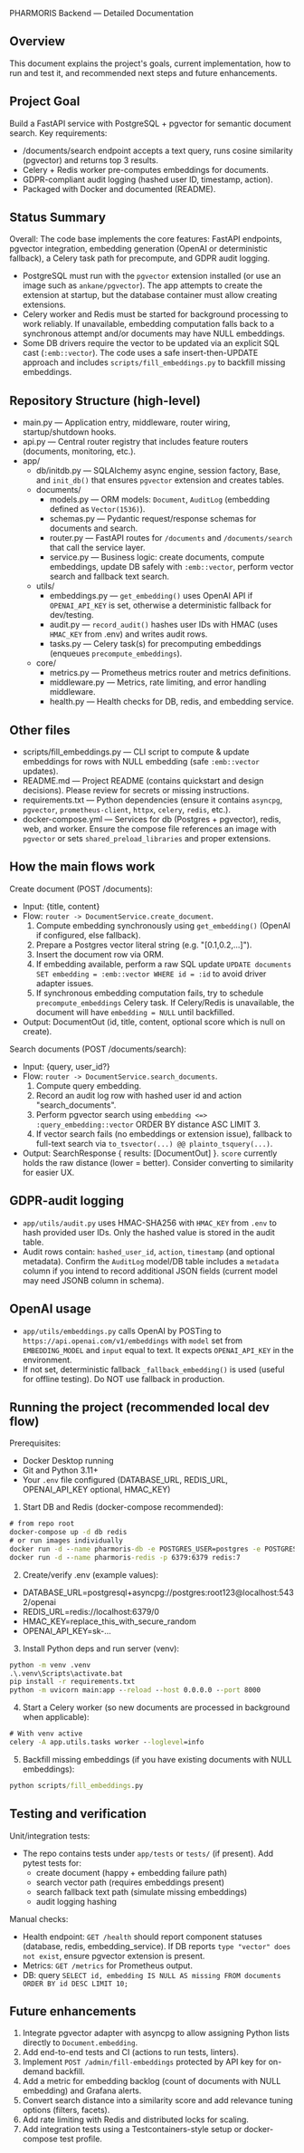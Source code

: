 PHARMORIS Backend — Detailed Documentation

Overview
--------
This document explains the project's goals, current implementation, how to run and test it, and recommended next steps and future enhancements.

Project Goal
------------
Build a FastAPI service with PostgreSQL + pgvector for semantic document search. Key requirements:
- /documents/search endpoint accepts a text query, runs cosine similarity (pgvector) and returns top 3 results.
- Celery + Redis worker pre-computes embeddings for documents.
- GDPR-compliant audit logging (hashed user ID, timestamp, action).
- Packaged with Docker and documented (README).

Status Summary
--------------
Overall: The code base implements the core features: FastAPI endpoints, pgvector integration, embedding generation (OpenAI or deterministic fallback), a Celery task path for precompute, and GDPR audit logging.

- PostgreSQL must run with the `pgvector` extension installed (or use an image such as `ankane/pgvector`). The app attempts to create the extension at startup, but the database container must allow creating extensions.
- Celery worker and Redis must be started for background processing to work reliably. If unavailable, embedding computation falls back to a synchronous attempt and/or documents may have NULL embeddings.
- Some DB drivers require the vector to be updated via an explicit SQL cast (`:emb::vector`). The code uses a safe insert-then-UPDATE approach and includes `scripts/fill_embeddings.py` to backfill missing embeddings.

Repository Structure (high-level)
--------------------------------
- main.py — Application entry, middleware, router wiring, startup/shutdown hooks.
- api.py — Central router registry that includes feature routers (documents, monitoring, etc.).
- app/
  - db/initdb.py — SQLAlchemy async engine, session factory, Base, and `init_db()` that ensures `pgvector` extension and creates tables.
  - documents/
    - models.py — ORM models: `Document`, `AuditLog` (embedding defined as `Vector(1536)`).
    - schemas.py — Pydantic request/response schemas for documents and search.
    - router.py — FastAPI routes for `/documents` and `/documents/search` that call the service layer.
    - service.py — Business logic: create documents, compute embeddings, update DB safely with `:emb::vector`, perform vector search and fallback text search.
  - utils/
    - embeddings.py — `get_embedding()` uses OpenAI API if `OPENAI_API_KEY` is set, otherwise a deterministic fallback for dev/testing.
    - audit.py — `record_audit()` hashes user IDs with HMAC (uses `HMAC_KEY` from .env) and writes audit rows.
    - tasks.py — Celery task(s) for precomputing embeddings (enqueues `precompute_embeddings`).
  - core/
    - metrics.py — Prometheus metrics router and metrics definitions.
    - middleware.py — Metrics, rate limiting, and error handling middleware.
    - health.py — Health checks for DB, redis, and embedding service.

Other files
-----------
- scripts/fill_embeddings.py — CLI script to compute & update embeddings for rows with NULL embedding (safe `:emb::vector` updates).
- README.md — Project README (contains quickstart and design decisions). Please review for secrets or missing instructions.
- requirements.txt — Python dependencies (ensure it contains `asyncpg`, `pgvector`, `prometheus-client`, `httpx`, `celery`, `redis`, etc.).
- docker-compose.yml — Services for db (Postgres + pgvector), redis, web, and worker. Ensure the compose file references an image with `pgvector` or sets `shared_preload_libraries` and proper extensions.

How the main flows work
-----------------------
Create document (POST /documents):
- Input: {title, content}
- Flow: `router -> DocumentService.create_document`.
  1. Compute embedding synchronously using `get_embedding()` (OpenAI if configured, else fallback).
  2. Prepare a Postgres vector literal string (e.g. "[0.1,0.2,...]").
  3. Insert the document row via ORM.
  4. If embedding available, perform a raw SQL update `UPDATE documents SET embedding = :emb::vector WHERE id = :id` to avoid driver adapter issues.
  5. If synchronous embedding computation fails, try to schedule `precompute_embeddings` Celery task. If Celery/Redis is unavailable, the document will have `embedding = NULL` until backfilled.
- Output: DocumentOut (id, title, content, optional score which is null on create).

Search documents (POST /documents/search):
- Input: {query, user_id?}
- Flow: `router -> DocumentService.search_documents`.
  1. Compute query embedding.
  2. Record an audit log row with hashed user id and action "search_documents".
  3. Perform pgvector search using `embedding <=> :query_embedding::vector` ORDER BY distance ASC LIMIT 3.
  4. If vector search fails (no embeddings or extension issue), fallback to full-text search via `to_tsvector(...) @@ plainto_tsquery(...)`.
- Output: SearchResponse { results: [DocumentOut] }. `score` currently holds the raw distance (lower = better). Consider converting to similarity for easier UX.

GDPR-audit logging
-------------------
- `app/utils/audit.py` uses HMAC-SHA256 with `HMAC_KEY` from `.env` to hash provided user IDs. Only the hashed value is stored in the audit table.
- Audit rows contain: `hashed_user_id`, `action`, `timestamp` (and optional metadata). Confirm the `AuditLog` model/DB table includes a `metadata` column if you intend to record additional JSON fields (current model may need JSONB column in schema).

OpenAI usage
------------
- `app/utils/embeddings.py` calls OpenAI by POSTing to `https://api.openai.com/v1/embeddings` with `model` set from `EMBEDDING_MODEL` and `input` equal to text. It expects `OPENAI_API_KEY` in the environment.
- If not set, deterministic fallback `_fallback_embedding()` is used (useful for offline testing). Do NOT use fallback in production.

Running the project (recommended local dev flow)
------------------------------------------------
Prerequisites:
- Docker Desktop running
- Git and Python 3.11+
- Your `.env` file configured (DATABASE_URL, REDIS_URL, OPENAI_API_KEY optional, HMAC_KEY)

1) Start DB and Redis (docker-compose recommended):
```cmd
# from repo root
docker-compose up -d db redis
# or run images individually
docker run -d --name pharmoris-db -e POSTGRES_USER=postgres -e POSTGRES_PASSWORD=root123 -e POSTGRES_DB=openai -p 5432:5432 ankane/pgvector
docker run -d --name pharmoris-redis -p 6379:6379 redis:7
```

2) Create/verify .env (example values):
- DATABASE_URL=postgresql+asyncpg://postgres:root123@localhost:5432/openai
- REDIS_URL=redis://localhost:6379/0
- HMAC_KEY=replace_this_with_secure_random
- OPENAI_API_KEY=sk-...

3) Install Python deps and run server (venv):
```cmd
python -m venv .venv
.\.venv\Scripts\activate.bat
pip install -r requirements.txt
python -m uvicorn main:app --reload --host 0.0.0.0 --port 8000
```

4) Start a Celery worker (so new documents are processed in background when applicable):
```cmd
# With venv active
celery -A app.utils.tasks worker --loglevel=info
```

5) Backfill missing embeddings (if you have existing documents with NULL embeddings):
```cmd
python scripts/fill_embeddings.py
```

Testing and verification
------------------------
Unit/integration tests:
- The repo contains tests under `app/tests` or `tests/` (if present). Add pytest tests for:
  - create document (happy + embedding failure path)
  - search vector path (requires embeddings present)
  - search fallback text path (simulate missing embeddings)
  - audit logging hashing

Manual checks:
- Health endpoint: `GET /health` should report component statuses (database, redis, embedding_service). If DB reports `type "vector" does not exist`, ensure pgvector extension is present.
- Metrics: `GET /metrics` for Prometheus output.
- DB: query `SELECT id, embedding IS NULL AS missing FROM documents ORDER BY id DESC LIMIT 10;`


Future enhancements
-------------------------------------------------------
1. Integrate pgvector adapter with asyncpg to allow assigning Python lists directly to `Document.embedding`.
2. Add end-to-end tests and CI (actions to run tests, linters).
3. Implement `POST /admin/fill-embeddings` protected by API key for on-demand backfill.
4. Add a metric for embedding backlog (count of documents with NULL embedding) and Grafana alerts.
5. Convert search distance into a similarity score and add relevance tuning options (filters, facets).
6. Add rate limiting with Redis and distributed locks for scaling.
7. Add integration tests using a Testcontainers-style setup or docker-compose test profile.
